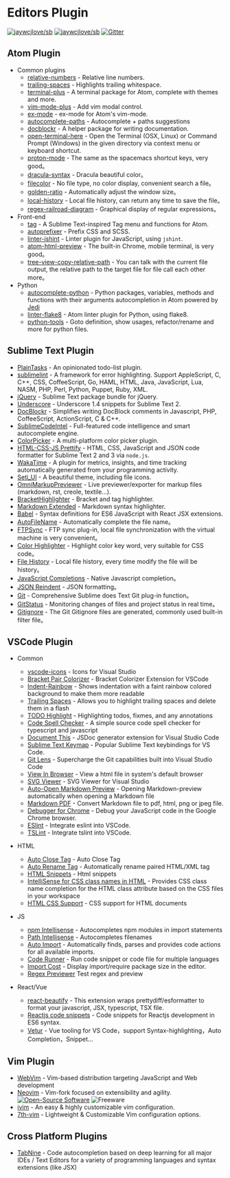 Editors Plugin
===
<!--rehype:style=font-size: 38px; border-bottom: 0; display: flex; min-height: 260px; align-items: center; justify-content: center;--> 

[![jaywcjlove/sb](https://jaywcjlove.github.io/sb/ico/awesome.svg)](https://github.com/jaywcjlove/awesome-mac) [![jaywcjlove/sb](https://jaywcjlove.github.io/sb/lang/chinese.svg)](editor-plugin-zh.md) [![Gitter](https://jaywcjlove.github.io/sb/ico/gitter.svg)](https://gitter.im/awesome-mac/en?utm_source=badge&utm_medium=badge&utm_campaign=pr-badge)
<!--rehype:style=text-align: center;--> 

## Atom Plugin

* Common plugins
  * [relative-numbers](https://atom.io/packages/relative-numbers) - Relative line numbers.
  * [trailing-spaces](https://atom.io/packages/trailing-spaces) - Highlights trailing whitespace.
  * [terminal-plus](https://atom.io/packages/terminal-plus) - A terminal package for Atom, complete with themes and more.
  * [vim-mode-plus](https://atom.io/packages/vim-mode-plus) - Add vim modal control.
  * [ex-mode](https://atom.io/packages/ex-mode) - ex-mode for Atom's vim-mode.
  * [autocomplete-paths](https://atom.io/packages/autocomplete-paths) - Autocomplete + paths suggestions
  * [docblockr](https://atom.io/packages/docblockr) - A helper package for writing documentation.
  * [open-terminal-here](https://atom.io/packages/open-terminal-here) - Open the Terminal (OSX, Linux) or Command Prompt (Windows) in the given directory via context menu or keyboard shortcut.
  * [proton-mode](https://atom.io/packages/proton-mode) - The same as the spacemacs shortcut keys, very good。
  * [dracula-syntax](https://atom.io/packages/dracula-syntax) - Dracula beautiful color。
  * [filecolor](https://atom.io/packages/filecolor) - No file type, no color display, convenient search a file。
  * [golden-ratio](https://atom.io/packages/golden-ratio) - Automatically adjust the window size。
  * [local-history](https://atom.io/packages/local-history) - Local file history, can return any time to save the file。
  * [regex-railroad-diagram](https://atom.io/packages/regex-railroad-diagram) - Graphical display of regular expressions。
* Front-end
  * [tag](https://atom.io/packages/tag) - A Sublime Text-inspired Tag menu and functions for Atom.
  * [autoprefixer](https://atom.io/packages/autoprefixer) - Prefix CSS and SCSS.
  * [linter-jshint](https://atom.io/packages/linter-jshint) - Linter plugin for JavaScript, using `jshint`.
  * [atom-html-preview](https://atom.io/packages/atom-html-preview) - The built-in Chrome, mobile terminal, is very good。
  * [tree-view-copy-relative-path](https://atom.io/packages/tree-view-copy-relative-path) - You can talk with the current file output, the relative path to the target file for file call each other more。
* Python
  * [autocomplete-python](https://atom.io/packages/autocomplete-python) - Python packages, variables, methods and functions with their arguments autocompletion in Atom powered by [Jedi](https://github.com/davidhalter/jedi)
  * [linter-flake8](https://atom.io/packages/linter-flake8) - Atom linter plugin for Python, using flake8.
  * [python-tools](https://atom.io/packages/python-tools) - Goto definition, show usages, refactor/rename and more for python files.

## Sublime Text Plugin

* [PlainTasks](https://packagecontrol.io/packages/PlainTasks) - An opinionated todo-list plugin.
* [sublimelint](https://github.com/lunixbochs/sublimelint) - A framework for error highlighting. Support AppleScript, C, C++, CSS, CoffeeScript, Go, HAML, HTML, Java, JavaScript, Lua, NASM, PHP, Perl, Python, Puppet, Ruby, XML.
* [jQuery](https://packagecontrol.io/packages/jQuery) - Sublime Text package bundle for jQuery.
* [Underscore](https://packagecontrol.io/packages/Underscore.js%20Snippets) - Underscore 1.4 snippets for Sublime Text 2.
* [DocBlockr](https://packagecontrol.io/packages/DocBlockr) - Simplifies writing DocBlock comments in Javascript, PHP, CoffeeScript, ActionScript, C & C++.
* [SublimeCodeIntel](https://packagecontrol.io/packages/SublimeCodeIntel) - Full-featured code intelligence and smart autocomplete engine.
* [ColorPicker](https://packagecontrol.io/packages/ColorPicker) - A multi-platform color picker plugin.
* [HTML-CSS-JS Prettify](https://packagecontrol.io/packages/HTML-CSS-JS%20Prettify) - HTML, CSS, JavaScript and JSON code formatter for Sublime Text 2 and 3 via `node.js`.
* [WakaTime](https://packagecontrol.io/packages/WakaTime) - A plugin for metrics, insights, and time tracking automatically generated from your programming activity.
* [Seti_UI](https://packagecontrol.io/packages/Seti_UI) - A beautiful theme, including file icons.
* [OmniMarkupPreviewer](https://packagecontrol.io/packages/OmniMarkupPreviewer) - Live previewer/exporter for markup files (markdown, rst, creole, textile...).
* [BracketHighlighter](https://packagecontrol.io/packages/BracketHighlighter) - Bracket and tag highlighter.
* [Markdown Extended](https://packagecontrol.io/packages/Markdown%20Extended) - Markdown syntax highlighter.
* [Babel](https://packagecontrol.io/packages/Babel) - Syntax definitions for ES6 JavaScript with React JSX extensions.
* [AutoFileName](https://packagecontrol.io/packages/AutoFileName) - Automatically complete the file name。
* [FTPSync](https://packagecontrol.io/packages/FTPSync) - FTP sync plug-in, local file synchronization with the virtual machine is very convenient。
* [Color Highlighter](https://packagecontrol.io/packages/Color%20Highlighter) - Highlight color key word, very suitable for CSS code。
* [File History](https://packagecontrol.io/packages/File%20History) - Local file history, every time modify the file will be history。
* [JavaScript Completions](https://packagecontrol.io/packages/JavaScript%20Completions) - Native Javascript completion。
* [JSON Reindent](https://packagecontrol.io/packages/JSON%20Reindent) - JSON formatting。
* [Git](https://packagecontrol.io/packages/Git) - Comprehensive Sublime does Text Git plug-in function。
* [GitStatus](https://packagecontrol.io/packages/GitStatus) - Monitoring changes of files and project status in real time。
* [Gitignore](https://packagecontrol.io/packages/Gitignore) - The Git Gitignore files are generated, commonly used built-in filter file。


## VSCode Plugin

* Common

  * [vscode-icons](https://github.com/vscode-icons/vscode-icons) - Icons for Visual Studio
  * [Bracket Pair Colorizer](https://github.com/CoenraadS/Bracket-Pair-Colorizer-2) - Bracket Colorizer Extension for VSCode
  * [Indent-Rainbow](https://github.com/oderwat/vscode-indent-rainbow) - Shows indentation with a faint rainbow colored background to make them more readable
  * [Trailing Spaces](https://github.com/shardulm94/vscode-trailingspaces) - Allows you to highlight trailing spaces and delete them in a flash
  * [TODO Highlight](https://github.com/wayou/vscode-todo-highlight) - Highlighting todos, fixmes, and any annotations
  * [Code Spell Checker](https://github.com/Jason-Rev/vscode-spell-checker) - A simple source code spell checker for typescript and javascript
  * [Document This](https://github.com/joelday/vscode-docthis) - JSDoc generator extension for Visual Studio Code
  * [Sublime Text Keymap](https://github.com/Microsoft/vscode-sublime-keybindings) - Popular Sublime Text keybindings for VS Code.
  * [Git Lens](https://github.com/eamodio/vscode-gitlens) - Supercharge the Git capabilities built into Visual Studio Code
  * [View In Browser](https://github.com/hellopao/view-in-browser) - View a html file in system's default browser
  * [SVG Viewer](https://github.com/cssho/vscode-svgviewer) - SVG Viewer for Visual Studio
  * [Auto-Open Markdown Preview](https://github.com/hnw/vscode-auto-open-markdown-preview) - Opening Markdown-preview automatically when opening a Markdown file
  * [Markdown PDF](https://github.com/yzane/vscode-markdown-pdf) - Convert Markdown file to pdf, html, png or jpeg file.
  * [Debugger for Chrome](https://github.com/Microsoft/vscode-chrome-debug) - Debug your JavaScript code in the Google Chrome browser.
  * [ESlint](https://github.com/Microsoft/vscode-eslint) - Integrate eslint into VSCode.
  * [TSLint](https://github.com/microsoft/vscode-tslint) - Integrate tslint into VSCode.

* HTML
  * [Auto Close Tag](https://github.com/formulahendry/vscode-auto-close-tag) - Auto Close Tag
  * [Auto Rename Tag](https://github.com/formulahendry/vscode-auto-rename-tag) - Automatically rename paired HTML/XML tag
  * [HTML Snippets](https://marketplace.visualstudio.com/items?itemName=abusaidm.html-snippets) - Html snippets
  * [IntelliSense for CSS class names in HTML](https://github.com/Zignd/HTML-CSS-Class-Completion) - Provides CSS class name completion for the HTML class attribute based on the CSS files in your workspace
  * [HTML CSS Support](https://github.com/ecmel/vscode-html-css) - CSS support for HTML documents

* JS
  * [npm Intellisense](https://github.com/ChristianKohler/NpmIntellisense) - Autocompletes npm modules in import statements
  * [Path Intellisense](https://github.com/ChristianKohler/PathIntellisense) - Autocompletes filenames
  * [Auto Import](https://github.com/soates/Auto-Import) - Automatically finds, parses and provides code actions for all available imports.
  * [Code Runner](https://github.com/formulahendry/vscode-code-runner) - Run code snippet or code file for multiple languages
  * [Import Cost](https://github.com/wix/import-cost) - Display import/require package size in the editor.
  * [Regex Previewer](https://github.com/chrmarti/vscode-regex) Test regex and preview

* React/Vue
  * [react-beautify](https://github.com/taichi/react-beautify) -  This extension wraps prettydiff/esformatter to format your javascript, JSX, typescript, TSX file.
  * [Reactjs code snippets](https://github.com/xabikos/vscode-react) - Code snippets for Reactjs development in ES6 syntax.
  * [Vetur](https://github.com/vuejs/vetur) - Vue tooling for VS Code，support Syntax-highlighting，Auto Completion，Snippet...

## Vim Plugin

* [WebVim](https://github.com/krampstudio/webvim) - Vim-based distribution targeting JavaScript and Web development
* [Neovim](https://neovim.io/) - Vim-fork focused on extensibility and agility. [![Open-Source Software][OSS Icon]](https://github.com/neovim/neovim) ![Freeware][Freeware Icon]
* [ivim](https://github.com/kepbod/ivim) - An easy & highly customizable vim configuration.
* [7th-vim](https://github.com/dofy/7th-vim) - Lightweight & Customizable Vim configuration options.

## Cross Platform Plugins

* [TabNine](https://tabnine.com) - Code autocompletion based on deep learning for all major IDEs / Text Editors for a variety of programming languages and syntax extensions (like JSX)

[OSS Icon]: https://jaywcjlove.github.io/sb/ico/min-oss.svg
[Freeware Icon]: https://jaywcjlove.github.io/sb/ico/min-free.svg
[app-store Icon]: https://jaywcjlove.github.io/sb/ico/min-app-store.svg

<!--idoc:config:
title: Editors Plugin Sharing Recommendation -
description: Editors Plugin Sharing Recommendation - Awesome Mac
-->
